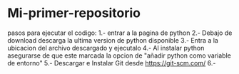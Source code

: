 # Mi-primer-repositorio
pasos para ejecutar el codigo:
1.- entrar a la pagina de python
2.- Debajo de download descarga la ultima version de python disponible
3.- Entra a la ubicacion del archivo descargado y ejecutalo
4.- Al instalar python asegurarse de que este marcada la opcion de "añadir python como variable de entorno"
5.- Descargar e Instalar Git desde https://git-scm.com/
6.- 
